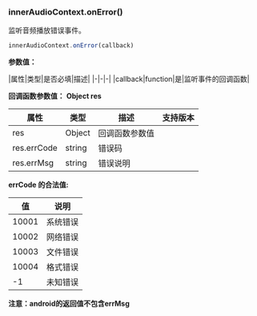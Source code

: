 ### innerAudioContext.onError()

监听音频播放错误事件。

```js
innerAudioContext.onError(callback)
```

**参数值：**

|属性|类型|是否必填|描述|
|-|-|-|
|callback|function|是|监听事件的回调函数|

**回调函数参数值：**
**Object res**

|属性|类型|描述|支持版本|
|-|-|-|-|
|res| Object |回调函数参数值||
|res.errCode|string|错误码||
|res.errMsg|string|错误说明| |

**errCode 的合法值:**

|值|说明|
|-|-|
|10001|系统错误|
|10002|网络错误|
|10003|文件错误|
|10004|格式错误|
|-1|未知错误|

**注意：android的返回值不包含errMsg**